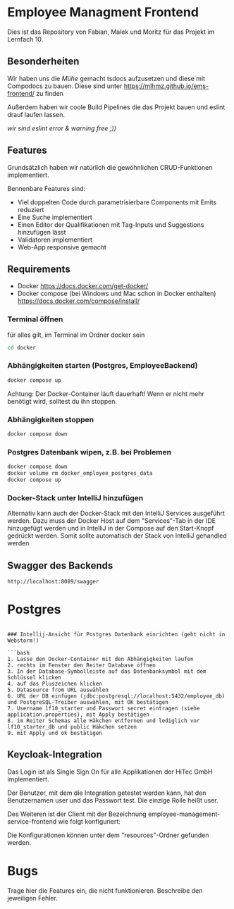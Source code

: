 # Employee Managment Frontend

Dies ist das Repository von Fabian, Malek und Moritz für das Projekt im Lernfach 10.

## Besonderheiten
Wir haben uns die _Mühe_ gemacht tsdocs aufzusetzen und diese mit Compodocs zu bauen. Diese sind unter https://mlhmz.github.io/ems-frontend/ zu finden

Außerdem haben wir coole Build Pipelines die das Projekt bauen und eslint drauf laufen lassen.

_wir sind eslint error & warning free ;))_

## Features
Grundsätzlich haben wir natürlich die gewöhnlichen CRUD-Funktionen implementiert.

Bennenbare Features sind:
* Viel doppelten Code durch parametrisierbare Components mit Emits reduziert
* Eine Suche implementiert
* Einen Editor der Qualifikationen mit Tag-Inputs und Suggestions hinzufügen lässt
* Validatoren implementiert
* Web-App responsive gemacht

## Requirements

* Docker https://docs.docker.com/get-docker/
* Docker compose (bei Windows und Mac schon in Docker enthalten) https://docs.docker.com/compose/install/

### Terminal öffnen

für alles gilt, im Terminal im Ordner docker sein

```bash
cd docker
```

### Abhängigkeiten starten (Postgres, EmployeeBackend)

```bash
docker compose up
```

Achtung: Der Docker-Container läuft dauerhaft! Wenn er nicht mehr benötigt wird, solltest du ihn stoppen.

### Abhängigkeiten stoppen

```bash
docker compose down
```

### Postgres Datenbank wipen, z.B. bei Problemen

```bash
docker compose down
docker volume rm docker_employee_postgres_data
docker compose up
```

### Docker-Stack unter IntelliJ hinzufügen
Alternativ kann auch der Docker-Stack mit den IntelliJ Services ausgeführt werden.
Dazu muss der Docker Host auf dem "Services"-Tab in der IDE hinzugefügt werden und
in IntelliJ in der Compose auf den Start-Knopf gedrückt werden. Somit sollte
automatisch der Stack von IntelliJ gehandled werden

## Swagger des Backends

```
http://localhost:8089/swagger
```

# Postgres

```

### Intellij-Ansicht für Postgres Datenbank einrichten (geht nicht in Webstorm!)

```bash
1. Lasse den Docker-Container mit den Abhängigkeiten laufen
2. rechts im Fenster den Reiter Database öffnen
3. In der Database-Symbolleiste auf das Datenbanksymbol mit dem Schlüssel klicken
4. auf das Pluszeichen klicken
5. Datasource from URL auswählen
6. URL der DB einfügen (jdbc:postgresql://localhost:5432/employee_db) und PostgreSQL-Treiber auswählen, mit OK bestätigen
7. Username lf10_starter und Passwort secret eintragen (siehe application.properties), mit Apply bestätigen
8. im Reiter Schemas alle Häkchen entfernen und lediglich vor lf10_starter_db und public Häkchen setzen
9. mit Apply und ok bestätigen 
```

## Keycloak-Integration

Das Login ist als Single Sign On für alle Applikationen der HiTec GmbH implementiert. 

Der Benutzer, mit dem die Integration getestet werden kann, hat den Benutzernamen user und das Passwort test. Die einzige Rolle heißt user.

Des Weiteren ist der Client mit der Bezeichnung employee-management-service-frontend wie folgt konfiguriert:

Die Konfigurationen können unter dem "resources"-Ordner gefunden werden.

# Bugs

Trage hier die Features ein, die nicht funktionieren. Beschreibe den jeweiligen Fehler. 

